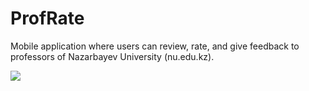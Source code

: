 # ProfRate
Mobile application where users can review, rate, and give feedback to professors of Nazarbayev University (nu.edu.kz).

<p>
<a href="bit.ly/get_profrate_android" alt="Download from Google Play">
  <img src="http://www.android.com/images/brand/android_app_on_play_large.png">
</a>
